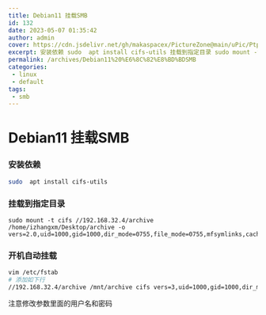 ```yaml
---
title: Debian11 挂载SMB
id: 132
date: 2023-05-07 01:35:42
author: admin
cover: https://cdn.jsdelivr.net/gh/makaspacex/PictureZone@main/uPic/Ptp58L.png
excerpt: 安装依赖 sudo  apt install cifs-utils 挂载到指定目录 sudo mount -t cifs //192.168.32.4/archive /home/izhangxm/Desktop/archive -o vers=2.0,uid=1000,gid=1000,dir_
permalink: /archives/Debian11%20%E6%8C%82%E8%BD%BDSMB
categories:
 - linux
 - default
tags: 
 - smb
---
```

# Debian11 挂载SMB

### 安装依赖

```bash
sudo  apt install cifs-utils
```

### 挂载到指定目录

```
sudo mount -t cifs //192.168.32.4/archive /home/izhangxm/Desktop/archive -o vers=2.0,uid=1000,gid=1000,dir_mode=0755,file_mode=0755,mfsymlinks,cache=strict,rsize=1048576,wsize=1048576,username=xxxx,password=xxxx
```

### 开机自动挂载

```bash
vim /etc/fstab
# 添加如下行
//192.168.32.4/archive /mnt/archive cifs vers=3,uid=1000,gid=1000,dir_mode=0755,file_mode=0755,mfsymlinks,cache=strict,rsize=1048576,wsize=1048576,username=xxxx,password=xxxx 0 0
```

注意修改参数里面的用户名和密码
